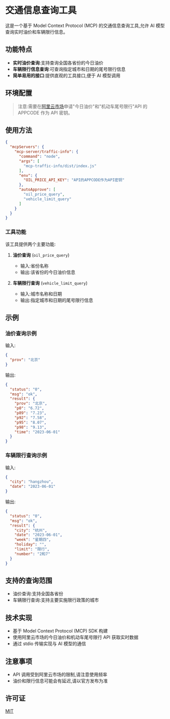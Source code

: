 # 交通信息查询工具

这是一个基于 Model Context Protocol (MCP) 的交通信息查询工具,允许 AI
模型查询实时油价和车辆限行信息。

## 功能特点

- **实时油价查询**:支持查询全国各省份的今日油价
- **车辆限行信息查询**:可查询指定城市和日期的尾号限行信息
- **简单易用的接口**:提供直观的工具接口,便于 AI 模型调用

## 环境配置

> 注意:需要在[阿里云市场](https://market.aliyun.com/)申请"今日油价"和"机动车尾号限行"API
> 的 APPCODE 作为 API 密钥。

## 使用方法

```json
{
  "mcpServers": {
    "mcp-server/traffic-info": {
      "command": "node",
      "args": [
        "mcp-traffic-info/dist/index.js"
      ],
      "env": {
        "OIL_PRICE_API_KEY": "API的APPCODE作为API密钥"
      },
      "autoApprove": [
        "oil_price_query",
        "vehicle_limit_query"
      ]
    }
  }
}
```

### 工具功能

该工具提供两个主要功能:

1. **油价查询** (`oil_price_query`)
   - 输入:省份名称
   - 输出:该省份的今日油价信息

2. **车辆限行查询** (`vehicle_limit_query`)
   - 输入:城市名称和日期
   - 输出:指定城市和日期的尾号限行信息

## 示例

### 油价查询示例

输入:

```json
{
  "prov": "北京"
}
```

输出:

```json
{
  "status": "0",
  "msg": "ok",
  "result": {
    "prov": "北京",
    "p0": "6.72",
    "p89": "7.23",
    "p92": "7.58",
    "p95": "8.07",
    "p98": "9.13",
    "time": "2023-06-01"
  }
}
```

### 车辆限行查询示例

输入:

```json
{
  "city": "hangzhou",
  "date": "2023-06-01"
}
```

输出:

```json
{
  "status": "0",
  "msg": "ok",
  "result": {
    "city": "杭州",
    "date": "2023-06-01",
    "week": "星期四",
    "holiday": "",
    "limit": "限行",
    "number": "2和7"
  }
}
```

## 支持的查询范围

- 油价查询:支持全国各省份
- 车辆限行查询:支持主要实施限行政策的城市

## 技术实现

- 基于 Model Context Protocol (MCP) SDK 构建
- 使用阿里云市场的今日油价和机动车尾号限行 API 获取实时数据
- 通过 stdio 传输实现与 AI 模型的通信

## 注意事项

- API 调用受到阿里云市场的限制,请注意使用频率
- 油价和限行信息可能会有延迟,请以官方发布为准

## 许可证

[MIT](LICENSE)
